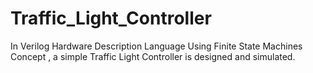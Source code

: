 # Traffic_Light_Controller
In Verilog Hardware Description Language Using Finite State Machines Concept , a simple Traffic Light Controller is designed and simulated.
